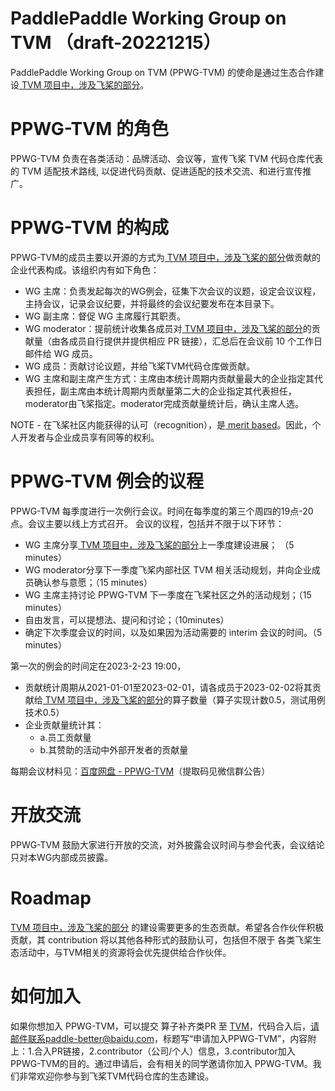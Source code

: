 # PaddlePaddle Working Group on TVM （draft-20221215）

PaddlePaddle Working Group on TVM (PPWG-TVM) 的使命是通过生态合作建设[ TVM 项目中，涉及飞桨的部分]( https://github.com/apache/tvm/blob/main/python/tvm/relay/frontend/paddlepaddle.py)。

# PPWG-TVM 的角色
PPWG-TVM 负责在各类活动：品牌活动、会议等，宣传飞桨 TVM 代码仓库代表的 TVM 适配技术路线, 以促进代码贡献、促进适配的技术交流、和进行宣传推广。


# PPWG-TVM 的构成

PPWG-TVM的成员主要以开源的方式为[ TVM 项目中，涉及飞桨的部分]( https://github.com/apache/tvm/blob/main/python/tvm/relay/frontend/paddlepaddle.py)做贡献的企业代表构成。该组织内有如下角色：

- WG 主席：负责发起每次的WG例会，征集下次会议的议题，设定会议议程，主持会议，记录会议纪要，并将最终的会议纪要发布在本目录下。
- WG 副主席：督促 WG 主席履行其职责。
- WG moderator：提前统计收集各成员对[ TVM 项目中，涉及飞桨的部分]( https://github.com/apache/tvm/blob/main/python/tvm/relay/frontend/paddlepaddle.py)的贡献量（由各成员自行提供并提供相应 PR 链接），汇总后在会议前 10 个工作日邮件给 WG 成员。
- WG 成员：贡献讨论议题，并给飞桨TVM代码仓库做贡献。
- WG 主席和副主席产生方式：主席由本统计周期内贡献量最大的企业指定其代表担任，副主席由本统计周期内贡献量第二大的企业指定其代表担任，moderator由飞桨指定。moderator完成贡献量统计后，确认主席人选。

NOTE - 在飞桨社区内能获得的认可（recognition），是[ merit based](http://theapacheway.com/merit/)。因此，个人开发者与企业成员享有同等的权利。

# PPWG-TVM 例会的议程

PPWG-TVM 每季度进行一次例行会议。时间在每季度的第三个周四的19点-20点。会议主要以线上方式召开。
会议的议程，包括并不限于以下环节：

- WG 主席分享[ TVM 项目中，涉及飞桨的部分]( https://github.com/apache/tvm/blob/main/python/tvm/relay/frontend/paddlepaddle.py)上一季度建设进展； （5 minutes）
- WG moderator分享下一季度飞桨内部社区 TVM 相关活动规划，并向企业成员确认参与意愿；（15 minutes）
- WG 主席主持讨论 PPWG-TVM 下一季度在飞桨社区之外的活动规划；（15 minutes）
- 自由发言，可以提想法、提问和讨论；（10minutes）
- 确定下次季度会议的时间，以及如果因为活动需要的 interim 会议的时间。（5 minutes）

第一次的例会的时间定在2023-2-23 19:00，
- 贡献统计周期从2021-01-01至2023-02-01，请各成员于2023-02-02将其贡献给[ TVM 项目中，涉及飞桨的部分]( https://github.com/apache/tvm/blob/main/python/tvm/relay/frontend/paddlepaddle.py)的算子数量（算子实现计数0.5，测试用例技术0.5）
- 企业贡献量统计其：
  - a.员工贡献量
  - b.其赞助的活动中外部开发者的贡献量
  
每期会议材料见：[百度网盘 - PPWG-TVM](https://pan.baidu.com/s/1rA4a-3Qzrts6d8gKSIAaag)（提取码见微信群公告）

# 开放交流

PPWG-TVM 鼓励大家进行开放的交流，对外披露会议时间与参会代表，会议结论只对本WG内部成员披露。

# Roadmap

[ TVM 项目中，涉及飞桨的部分]( https://github.com/apache/tvm/blob/main/python/tvm/relay/frontend/paddlepaddle.py) 的建设需要更多的生态贡献。希望各合作伙伴积极贡献，其 contribution 将以其他各种形式的鼓励认可，包括但不限于 各类飞桨生态活动中，与TVM相关的资源将会优先提供给合作伙伴。

# 如何加入

如果你想加入 PPWG-TVM，可以提交 算子补齐类PR 至 [ TVM](https://github.com/apache/tvm/blob/main/python/tvm/relay/frontend/paddlepaddle.py)，代码合入后，请邮件联系paddle-better@baidu.com，标题写“申请加入PPWG-TVM”，内容附上：1.合入PR链接，2.contributor（公司/个人）信息，3.contributor加入PPWG-TVM的目的。通过申请后，会有相关的同学邀请你加入 PPWG-TVM。我们非常欢迎你参与到飞桨TVM代码仓库的生态建设。
